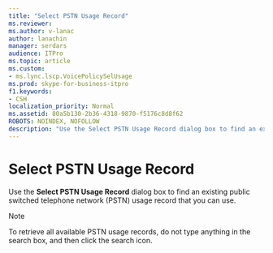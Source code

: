 ```yaml
---
title: "Select PSTN Usage Record"
ms.reviewer: 
ms.author: v-lanac
author: lanachin
manager: serdars
audience: ITPro
ms.topic: article
ms.custom:
- ms.lync.lscp.VoicePolicySelUsage
ms.prod: skype-for-business-itpro
f1.keywords:
- CSH
localization_priority: Normal
ms.assetid: 80a5b130-2b36-4318-9870-f5176c8d8f62
ROBOTS: NOINDEX, NOFOLLOW
description: "Use the Select PSTN Usage Record dialog box to find an existing public switched telephone network (PSTN) usage record that you can use."
---
```


# Select PSTN Usage Record
 
Use the **Select PSTN Usage Record** dialog box to find an existing public switched telephone network (PSTN) usage record that you can use.
  
> [!NOTE]
> To retrieve all available PSTN usage records, do not type anything in the search box, and then click the search icon. 
  
 
  

